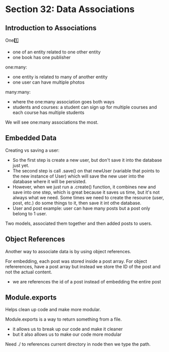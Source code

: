 # Section 32: Data Associations

## Introduction to Associations

One:one:

- one of an entity related to one other entity
- one book has one publisher

one:many:

- one entity is related to many of another entity
- one user can have multiple photos

many:many:

- where the one:many association goes both ways
- students and courses: a student can sign up for multiple courses and each course has multiple students

We will see one:many associations the most.

## Embedded Data

Creating vs saving a user:

- So the first step is create a new user, but don't save it into the database just yet.
- The second step is call .save() on that newUser (variable that points to the new instance of User) which will save the new user into the database where it will be persisted.
- However, when we just run a .create() function, it combines new and save into one step, which is great because it saves us time, but it's not always what we need. Some times we need to create the resource (user, post, etc.) do some things to it, then save it int othe database.
- User and post example: user can have many posts but a post only belong to 1 user.

Two models, associated them together and then added posts to users.

## Object References

Another way to associate data is by using object references.

For embedding, each post was stored inside a post array.
For object refererences, have a post array but instead we store the ID of the post and not the actual content.

- we are references the id of a post instead of embedding the entire post

## Module.exports

Helps clean up code and make more modular.

Module.exports is a way to return something from a file.

- it allows us to break up our code and make it cleaner
- but it also allows us to make our code more modular

Need ./ to references current directory in node then we type the path.
